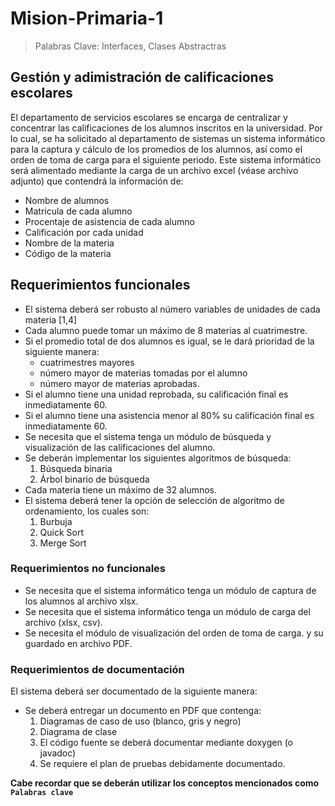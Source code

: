 # Mision-Primaria-1
  > Palabras Clave: Interfaces, Clases Abstractras
  
## Gestión y adimistración de calificaciones escolares

El departamento de servicios escolares se encarga de centralizar y concentrar las calificaciones de los
alumnos inscritos en la universidad. Por lo cual, se ha solicitado al departamento de sistemas un sistema
informático para la captura y cálculo de los promedios de los alumnos, así como el orden de toma de carga
para el siguiente periodo. Este sistema informático será alimentado mediante la carga de un archivo excel
(véase archivo adjunto) que contendrá la información de:

  * Nombre de alumnos
  * Matricula de cada alumno
  * Procentaje de asistencia de cada alumno
  * Calificación por cada unidad
  * Nombre de la materia
  * Código de la materia
  
## Requerimientos funcionales
  * El sistema deberá ser robusto al número variables de unidades de cada materia [1,4]
  * Cada alumno puede tomar un máximo de 8 materias al cuatrimestre.
  * Si el promedio total de dos alumnos es igual, se le dará prioridad de la siguiente manera:
    * cuatrimestres mayores
    * número mayor de materias tomadas por el alumno
    * número mayor de materias aprobadas.
  * Si el alumno tiene una unidad reprobada, su calificación final es inmediatamente 60.
  * Si el alumno tiene una asistencia menor al 80% su calificación final es inmediatamente 60.
  * Se necesita que el sistema tenga un módulo de búsqueda y visualización de las calificaciones del alumno.
  * Se deberán implementar los siguientes algoritmos de búsqueda:
    1. Búsqueda binaria
    1. Árbol binario de búsqueda
  * Cada materia tiene un máximo de 32 alumnos.
  * El sistema deberá tener la opción de selección de algoritmo de ordenamiento, los cuales son:
    1. Burbuja
    1. Quick Sort
    1. Merge Sort
    
### Requerimientos no funcionales
  * Se necesita que el sistema informático tenga un módulo de captura de los alumnos al archivo xlsx.
  * Se necesita que el sistema informático tenga un módulo de carga del archivo (xlsx, csv).
  * Se necesita el módulo de visualización del orden de toma de carga. y su guardado en archivo PDF.
  
### Requerimientos de documentación
El sistema deberá ser documentado de la siguiente manera:
  * Se deberá entregar un documento en PDF que contenga:
    1. Diagramas de caso de uso (blanco, gris y negro)
    1. Diagrama de clase
    1. El código fuente se deberá documentar mediante doxygen (o javadoc)
    1. Se requiere el plan de pruebas debidamente documentado.
    
    
**Cabe recordar que se deberán utilizar los conceptos mencionados como `Palabras clave`**
